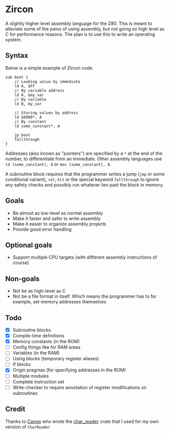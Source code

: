 # Zircon

A slightly higher level assembly language for the Z80. This is meant to alleviate some of the pains of using assembly, but not going so high level as C for performance reasons. The plan is to use this to write an operating system.

## Syntax

Below is a simple example of Zircon code.

```
sub boot {
    // Loading value by immediate
    ld A, $FF
    // By variable address
    ld A, &my_var
    // By variable
    ld B, my_var

    // Storing values by address
    ld $6000*, A
    // By constant
    ld some_constant*, A

    jp boot
    fallthrough
}
```

Addresses (also known as "pointers") are specified by a `*` at the end of the number, to differentiate from an immediate. Other assembly languages use `ld (some_constant), A` or `mov [some_constant], A`.

A subroutine block requires that the programmer writes a jump (`jmp` or some conditional variant), `ret`, `hlt` or the special keyword `fallthrough` to ignore any safety checks and possibly run whatever lies past the block in memory.

## Goals
- Be almost as low-level as normal assembly
- Make it faster and safer to write assembly
- Make it easier to organize assembly projects
- Provide good error handling

## Optional goals
- Support multiple CPU targets (with different assembly instructions of course)

## Non-goals
- Not be as high-level as C
- Not be a file format in itself. Which means the programmer has to for example, set memory addresses themselves

## Todo
- [x] Subroutine blocks
- [x] Compile-time definitions
- [x] Memory constants (in the ROM)
- [ ] Config things like for RAM areas
- [ ] Variables (in the RAM)
- [ ] Using blocks (temporary register aliases)
- [ ] If blocks
- [x] Origin pragmas (for specifying addresses in the ROM)
- [ ] Multiple modules
- [ ] Complete instruction set
- [ ] Write-checker to require annotation of register modifications on subroutines

## Credit
Thanks to [Canop](https://github.com/Canop) who wrote the [char_reader](https://crates.io/crates/char_reader) crate that I used for my own version of `CharReader`